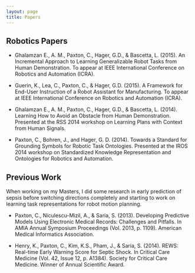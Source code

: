 ```yaml
---
layout: page
title: Papers
---
```


## Robotics Papers

  * Ghalamzan E., A. M., Paxton, C., Hager, G.D., & Bascetta, L. (2015). An Incremental Approach to Learning Generalizable Robot Tasks from Human Demonstration. To appear at IEEE International Conference on Robotics and Automation (ICRA).

  * Guerin, K., Lea, C., Paxton, C., & Hager, G.D. (2015). A Framework for End-User Instruction of a Robot Assistant for Manufacturing. To appear at IEEE International Conference on Robotics and Automation (ICRA).

  * Ghalamzan E., A. M., Paxton, C., Hager, G.D., & Bascetta, L. (2014). Learning How to Avoid an Obstacle from Human Demonstration. Presented at the RSS 2014 workshop on Learning Plans with Context from Human Signals.

  * Paxton, C., Bohren, J., and Hager, G. D. (2014). Towards a Standard for Grounding Symbols for Robotic Task Ontologies. Presented at the IROS 2014 workshop on Standardized Knowledge Representation and Ontologies for Robotics and Automation. 

## Previous Work

<p class="message">
When working on my Masters, I did some research in early prediction of sepsis before switching directions completely and starting to work on learning task representations for robot motion planning.
</p>

  * Paxton, C., Niculescu-Mizil, A., & Saria, S. (2013). Developing Predictive Models Using Electronic Medical Records: Challenges and Pitfalls. In AMIA Annual Symposium Proceedings (Vol. 2013, p. 1109). American Medical Informatics Association.

  * Henry, K., Paxton, C., Kim, K.S., Pham, J., & Saria, S. (2014). REWS: Real-time Early Warning Score for Septic Shock. In Critical Care Medicine (Vol. 42, Issue 12, p. A1384). Society for Critical Care Medicine. Winner of Annual Scientific Award. 

